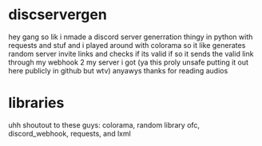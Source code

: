 # discservergen

hey gang so lik i nmade a discord server generration thingy in python with requests and stuf and i played around with colorama
so it like generates random server invite links and checks if its valid
if so it sends the valid link through my webhook 2 my server i got (ya this proly unsafe putting it out here publicly in github but wtv)
anyawys thanks for reading audios

# libraries
uhh shoutout to these guys:
colorama,
random library ofc,
discord_webhook,
requests,
and
lxml
